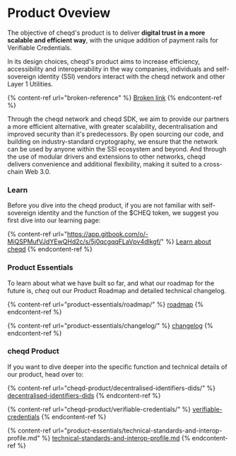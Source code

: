 # Product Oveview

The objective of cheqd's product is to deliver **digital trust in a more scalable and efficient way**, with the unique addition of payment rails for Verifiable Credentials.&#x20;

In its design choices, cheqd's product aims to increase efficiency, accessibility and interoperability in the way companies, individuals and self-sovereign identity (SSI) vendors interact with the cheqd network and other Layer 1 Utilities.

{% content-ref url="broken-reference" %}
[Broken link](broken-reference)
{% endcontent-ref %}

Through the cheqd network and cheqd SDK, we aim to provide our partners a more efficient alternative, with greater scalability, decentralisation and improved security than it's predecessors. By open sourcing our code, and building on industry-standard cryptography, we ensure that the network can be used by anyone within the SSI ecosystem and beyond. And through the use of modular drivers and extensions to other networks, cheqd delivers convenience and additional flexibility, making it suited to a cross-chain Web 3.0.

### Learn

Before you dive into the cheqd product, if you are not familiar with self-sovereign identity and the function of the $CHEQ token, we suggest you first dive into our learning page:

{% content-ref url="https://app.gitbook.com/o/-MiQSPMufVJdYEwQHd2c/s/5j0qcgqqFLaVpv4dlkgf/" %}
[Learn about cheqd](https://app.gitbook.com/o/-MiQSPMufVJdYEwQHd2c/s/5j0qcgqqFLaVpv4dlkgf/)
{% endcontent-ref %}

### Product Essentials

To learn about what we have built so far, and what our roadmap for the future is, _cheq_ out our Product Roadmap and detailed technical changelog.

{% content-ref url="product-essentials/roadmap/" %}
[roadmap](product-essentials/roadmap/)
{% endcontent-ref %}

{% content-ref url="product-essentials/changelog/" %}
[changelog](product-essentials/changelog/)
{% endcontent-ref %}

### cheqd Product

If you want to dive deeper into the specific function and technical details of our product, head over to:

{% content-ref url="cheqd-product/decentralised-identifiers-dids/" %}
[decentralised-identifiers-dids](cheqd-product/decentralised-identifiers-dids/)
{% endcontent-ref %}

{% content-ref url="cheqd-product/verifiable-credentials/" %}
[verifiable-credentials](cheqd-product/verifiable-credentials/)
{% endcontent-ref %}

{% content-ref url="product-essentials/technical-standards-and-interop-profile.md" %}
[technical-standards-and-interop-profile.md](product-essentials/technical-standards-and-interop-profile.md)
{% endcontent-ref %}
